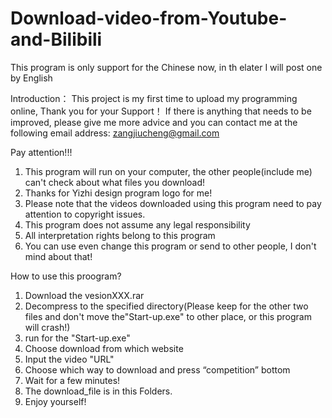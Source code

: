 # Download-video-from-Youtube-and-Bilibili
This program is only support for the Chinese now, in th elater I will post one by English

Introduction：
This project is my first time to upload my programming online, Thank you for your Support！
If there is anything that needs to be improved, please give me more advice and you can contact me at the following email address: zangjiucheng@gmail.com

Pay attention!!!
1. This program will run on your computer, the other people(include me) can't check about what files you download!
2. Thanks for Yizhi design program logo for me! 
3. Please note that the videos downloaded using this program need to pay attention to copyright issues.
4. This program does not assume any legal responsibility
5. All interpretation rights belong to this program
6. You can use even change this program or send to other people, I don't mind about that!


How to use this proogram?
1. Download the vesionXXX.rar
2. Decompress to the specified directory(Please keep for the other two files and don't move the"Start-up.exe" to other place, or this program will crash!)
3. run for the "Start-up.exe"
4. Choose download from which website
5. Input the video "URL" 
6. Choose which way to download and press “competition” bottom
7. Wait for a few minutes!
8. The download_file is in this Folders.
9. Enjoy yourself!
